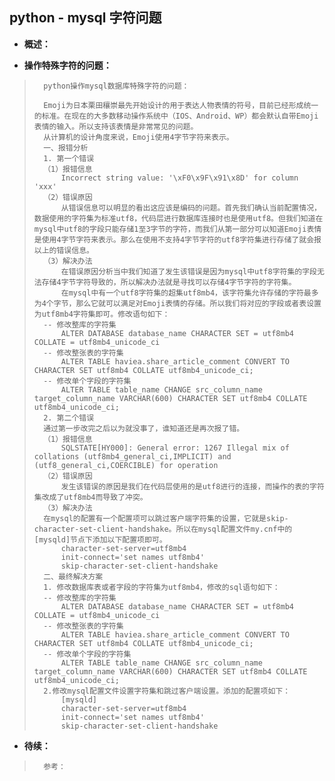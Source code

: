 ## python - mysql 字符问题
- **概述：**
>
>
>

- **操作特殊字符的问题：**
>       python操作mysql数据库特殊字符的问题：
>
>       Emoji为日本栗田穰崇最先开始设计的用于表达人物表情的符号，目前已经形成统一的标准。在现在的大多数移动操作系统中（IOS、Android、WP）都会默认自带Emoji表情的输入。所以支持该表情是非常常见的问题。
>       从计算机的设计角度来说，Emoji使用4字节字符来表示。
>       一、报错分析
>       1. 第一个错误
>       （1）报错信息
>           Incorrect string value: '\xF0\x9F\x91\x8D' for column 'xxx'
>       （2）错误原因
>           从错误信息可以明显的看出这应该是编码的问题。首先我们确认当前配置情况，数据使用的字符集为标准utf8，代码层进行数据库连接时也是使用utf8。但我们知道在mysql中utf8的字段只能存储1至3字节的字符，而我们从第一部分可以知道Emoji表情是使用4字节字符来表示。那么在使用不支持4字节字符的utf8字符集进行存储了就会报以上的错误信息。
>       （3）解决办法
>           在错误原因分析当中我们知道了发生该错误是因为mysql中utf8字符集的字段无法存储4字节字符导致的，所以解决办法就是寻找可以存储4字节字符的字符集。
>           在mysql中有一个utf8字符集的超集utf8mb4，该字符集允许存储的字符最多为4个字节，那么它就可以满足对Emoji表情的存储。所以我们将对应的字段或者表设置为utf8mb4字符集即可。修改语句如下：
>       -- 修改整库的字符集
>           ALTER DATABASE database_name CHARACTER SET = utf8mb4 COLLATE = utf8mb4_unicode_ci
>       -- 修改整张表的字符集
>           ALTER TABLE haviea.share_article_comment CONVERT TO CHARACTER SET utf8mb4 COLLATE utf8mb4_unicode_ci;
>       -- 修改单个字段的字符集
>           ALTER TABLE table_name CHANGE src_column_name target_column_name VARCHAR(600) CHARACTER SET utf8mb4 COLLATE utf8mb4_unicode_ci;
>       2. 第二个错误
>       通过第一步改完之后以为就没事了，谁知道还是再次报了错。
>       （1）报错信息
>           SQLSTATE[HY000]: General error: 1267 Illegal mix of collations (utf8mb4_general_ci,IMPLICIT) and (utf8_general_ci,COERCIBLE) for operation
>       （2）错误原因
>           发生该错误的原因是我们在代码层使用的是utf8进行的连接，而操作的表的字符集改成了utf8mb4而导致了冲突。
>       （3）解决办法
>       在mysql的配置有一个配置项可以跳过客户端字符集的设置，它就是skip-character-set-client-handshake。所以在mysql配置文件my.cnf中的[mysqld]节点下添加以下配置项即可。
>           character-set-server=utf8mb4
>           init-connect='set names utf8mb4'
>           skip-character-set-client-handshake
>       二、最终解决方案
>       1. 修改数据库表或者字段的字符集为utf8mb4，修改的sql语句如下：
>       -- 修改整库的字符集
>           ALTER DATABASE database_name CHARACTER SET = utf8mb4 COLLATE = utf8mb4_unicode_ci
>       -- 修改整张表的字符集
>           ALTER TABLE haviea.share_article_comment CONVERT TO CHARACTER SET utf8mb4 COLLATE utf8mb4_unicode_ci;
>       -- 修改单个字段的字符集
>           ALTER TABLE table_name CHANGE src_column_name target_column_name VARCHAR(600) CHARACTER SET utf8mb4 COLLATE utf8mb4_unicode_ci;
>       2.修改mysql配置文件设置字符集和跳过客户端设置。添加的配置项如下：
>           [mysqld]
>           character-set-server=utf8mb4
>           init-connect='set names utf8mb4'
>           skip-character-set-client-handshake
>
>
>
>
>
>
>
>

- **待续：**
>       参考：
>
>
>
>
>
>
>
>
>
>
>
>
>
>
>
>
